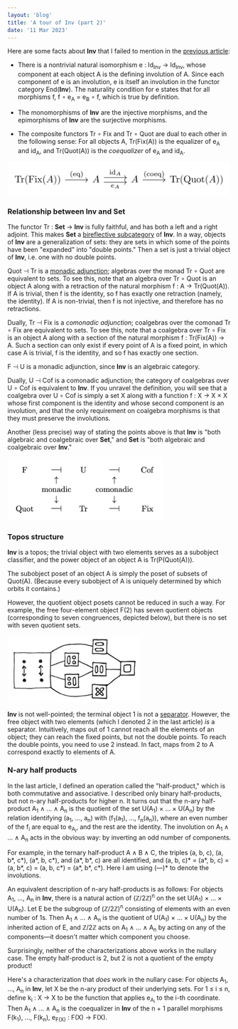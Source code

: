 ```yaml
---
layout: 'blog'
title: 'A tour of Inv (part 2)'
date: '11 Mar 2023'
---
```


Here are some facts about **Inv** that I failed to mention in the [previous article](../tour-of-inv):

* There is a nontrivial natural isomorphism e : Id<sub>Inv</sub> → Id<sub>Inv</sub>, whose component at each object A is the defining involution of A. Since each component of e is an involution, e is itself an involution in the functor category End(**Inv**). The naturality condition for e states that for all morphisms f, f ∘ e<sub>A</sub> = e<sub>B</sub> ∘ f, which is true by definition.

* The monomorphisms of **Inv** are the injective morphisms, and the epimorphisms of **Inv** are the surjective morphisms.

* The composite functors Tr ∘ Fix and Tr ∘ Quot are dual to each other in the following sense: For all objects A, Tr(Fix(A)) is the equalizer of e<sub>A</sub> and id<sub>A</sub>, and Tr(Quot(A)) is the _coequalizer_ of e<sub>A</sub> and id<sub>A</sub>.

<div style="overflow: scroll; overflow-y: hidden;">
  <img src="chain.png" alt="equalizer and coequalizer diagram" width="500px">
</div>

### Relationship between Inv and Set

The functor Tr : **Set** → **Inv** is fully faithful, and has both a left and a right adjoint. This makes **Set** a [bireflective subcategory](https://ncatlab.org/nlab/show/bireflective+subcategory) of **Inv**. In a way, objects of **Inv** are a generalization of sets: they are sets in which some of the points have been "expanded" into "double points." Then a set is just a trivial object of **Inv**, i.e. one with no double points.

Quot ⊣ Tr is a [monadic adjunction](https://ncatlab.org/nlab/show/monadic+adjunction); algebras over the monad Tr ∘ Quot are equivalent to sets. To see this, note that an algebra over Tr ∘ Quot is an object A along with a retraction of the natural morphism f : A → Tr(Quot(A)). If A is trivial, then f is the identity, so f has exactly one retraction (namely, the identity). If A is non-trivial, then f is not injective, and therefore has no retractions.

Dually, Tr ⊣ Fix is a _comonadic adjunction_; coalgebras over the comonad Tr ∘ Fix are equivalent to sets. To see this, note that a coalgebra over Tr ∘ Fix is an object A along with a section of the natural morphism f : Tr(Fix(A)) → A. Such a section can only exist if every point of A is a fixed point, in which case A is trivial, f is the identity, and so f has exactly one section.

F ⊣ U is a monadic adjunction, since **Inv** is an algebraic category.

Dually, U ⊣ Cof is a comonadic adjunction; the category of coalgebras over U ∘ Cof is equivalent to **Inv**. If you unravel the definition, you will see that a coalgebra over U ∘ Cof is simply a set X along with a function f : X → X × X whose first component is the identity and whose second component is an involution, and that the only requirement on coalgebra morphisms is that they must preserve the involutions.

Another (less precise) way of stating the points above is that **Inv** is "both algebraic and coalgebraic over **Set**," and **Set** is "both algebraic and coalgebraic over **Inv**." 
  
<img src="adjunctions.png" alt="monadic and comonadic adjunctions" width="350px">

### Topos structure

**Inv** is a topos; the trivial object with two elements serves as a subobject classifier, and the power object of an object A is Tr(P(Quot(A))).

The subobject poset of an object A is simply the poset of subsets of Quot(A). (Because every subobject of A is uniquely determined by which orbits it contains.)

However, the quotient object posets cannot be reduced in such a way. For example, the free four-element object F(2) has seven quotient objects (corresponding to seven congruences, depicted below), but there is no set with seven quotient sets.

<img src="quotients.jpeg" alt="quotients of F(2)" width="300px">

**Inv** is not well-pointed; the terminal object 1 is not a [separator](https://ncatlab.org/nlab/show/separator). However, the free object with two elements (which I denoted 2 in the last article) _is_ a separator. Intuitively, maps out of 1 cannot reach all the elements of an object; they can reach the fixed points, but not the double points. To reach the double points, you need to use 2 instead. In fact, maps from 2 to A correspond exactly to elements of A.

### N-ary half products

In the last article, I defined an operation called the "half-product," which is both commutative and associative. I described only binary half-products, but not n-ary half-products for higher n. It turns out that the n-ary half-product A<sub>1</sub> ∧ ... ∧ A<sub>n</sub> is the quotient of the set U(A<sub>1</sub>) × ... × U(A<sub>n</sub>) by the relation identifying (a<sub>1</sub>, ..., a<sub>n</sub>) with (f<sub>1</sub>(a<sub>1</sub>), ..., f<sub>n</sub>(a<sub>n</sub>)), where an even number of the f<sub>i</sub> are equal to e<sub>A<sub>i</sub></sub>, and the rest are the identity. The involution on A<sub>1</sub> ∧ ... ∧ A<sub>n</sub> acts in the obvious way: by inverting an odd number of components. 
  
For example, in the ternary half-product A ∧ B ∧ C, the triples (a, b, c), (a, b\*, c\*), (a\*, b, c\*), and (a\*, b\*, c) are all identified, and (a, b, c)\* = (a\*, b, c) = (a, b\*, c) = (a, b, c\*) = (a\*, b\*, c\*). Here I am using (&mdash;)\* to denote the involutions.

An equivalent description of n-ary half-products is as follows: For objects A<sub>1</sub>, ..., A<sub>n</sub> in **Inv**, there is a natural action of (ℤ/2ℤ)<sup>n</sup> on the set U(A<sub>1</sub>) × ... × U(A<sub>n</sub>). Let E be the subgroup of (ℤ/2ℤ)<sup>n</sup> consisting of elements with an even number of 1s. Then A<sub>1</sub> ∧ ... ∧ A<sub>n</sub> is the quotient of U(A<sub>1</sub>) × ... × U(A<sub>n</sub>) by the inherited action of E, and ℤ/2ℤ acts on A<sub>1</sub> ∧ ... ∧ A<sub>n</sub> by acting on any of the components&mdash;it doesn't matter which component you choose.

Surprisingly, neither of the characterizations above works in the nullary case. The empty half-product is 2, but 2 is not a quotient of the empty product!

Here's a characterization that _does_ work in the nullary case: For objects A<sub>1</sub>, ..., A<sub>n</sub> in **Inv**, let X be the n-ary product of their underlying sets. For 1 ≤ i ≤ n, define k<sub>i</sub> : X → X to be the function that applies e<sub>A<sub>i</sub></sub> to the i-th coordinate. Then A<sub>1</sub> ∧ ... ∧ A<sub>n</sub> is the coequalizer in **Inv** of the n + 1 parallel morphisms F(k<sub>1</sub>), ..., F(k<sub>n</sub>), e<sub>F(X)</sub> : F(X) → F(X).

